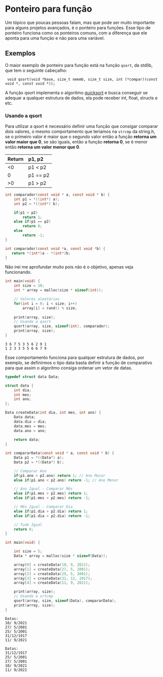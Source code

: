 # Ponteiro para função

Um tópico que poucas pessoas falam, mas que pode ser muito importante para alguns projetos avançados, é o ponteiro para funções. Esse tipo de ponteiro funciona como os ponteiros comuns, com a diferença que ele aponta para uma função e não para uma variável.


## Exemplos

O maior exemplo de ponteiro para função está na função `qsort`, da stdlib, que tem o seguinte cabeçalho:   

` void qsort(void *base, size_t nmemb, size_t size, int (*compar)(const void *, const void *));`

A função qsort implementa o algoritmo [quicksort](https://pt.wikipedia.org/wiki/Quicksort) e busca conseguir se adequar a qualquer estrutura de dados, ela pode receber int, float, structs e etc.

### Usando a qsort

Para utilizar a qsort é necessário definir uma função que consigar comparar dois valores, o mesmo comportamento que teríamos na `strcmp` da string.h, se o primeiro valor é maior que o segundo valor então a função **retorna um valor maior que 0**, se são iguais, então a função **retorna 0**, se é menor então **retorna um valor menor que 0**. 

| Return   |      p1, p2    
|----------|:-------------| 
| <0       | p1 < p2      |
| 0        |   p1 == p2   |  
| >0       | p1 > p2      |

```c
int comparador(const void * a, const void * b) {
    int p1 = *((int*) a);
    int p2 = *((int*) b);

    if(p1 > p2)
        return 1;
    else if(p1 == p2)
        return 0;
    else
        return -1; 
}
```

```c
int comparador(const void *a, const void *b) {
   return *(int*)a - *(int*)b;
}
```

Não irei me aprofundar muito pois não é o objetivo, apenas veja funcionando.

```c
int main(void) {
    int size = 10;
    int * array = malloc(size * sizeof(int));

    // Valores aleatórios
    for(int i = 0; i < size; i++)
        array[i] = rand() % size;
    
    print(array, size);
    // Usando a qsort
    qsort(array, size, sizeof(int), comparador);
    print(array, size);
}
```

```
3 6 7 5 3 5 6 2 9 1
1 2 3 3 5 5 6 6 7 9
```

Esse comportamento funciona para qualquer estrutura de dados, por exemplo, se definirmos o tipo data basta definir a função de comparativo para que assim o algoritmo consiga ordenar um vetor de datas.

```c
typedef struct data Data;

struct data {
    int dia;
    int mes;
    int ano;
};

Data createData(int dia, int mes, int ano) {
    Data data;
    data.dia = dia;
    data.mes = mes;
    data.ano = ano;
    
    return data;
}

int compararData(const void * a, const void * b) {
    Data p1 = *((Data*) a);
    Data p2 = *((Data*) b);

    // Comparar Ano
    if(p1.ano > p2.ano) return 1; // Ano Maior
    else if(p1.ano < p2.ano) return -1; // Ano Menor

    // Ano Igual - Comparar Mês
    else if(p1.mes > p2.mes) return 1;
    else if(p1.mes < p2.mes) return -1;

    // Mês Igual - Comparar Dia
    else if(p1.dia > p2.dia) return 1;
    else if(p1.dia < p2.dia) return -1;

    // Tudo Igual
    return 0;
}

int main(void) {

    int size = 5;
    Data * array = malloc(size * sizeof(Data));

    array[0] = createData(10, 9, 2021);
    array[1] = createData(27, 5, 2001);
    array[2] = createData(25, 5, 2001);
    array[3] = createData(31, 12, 1917);
    array[4] = createData(11, 9, 2021);

    print(array, size);
    // Usando a srtcmp
    qsort(array, size, sizeof(Data), compararData);
    print(array, size);
}
```

```
Datas:    
10/ 9/2021
27/ 5/2001
25/ 5/2001
31/12/1917
11/ 9/2021

Datas:
31/12/1917
25/ 5/2001
27/ 5/2001
10/ 9/2021
11/ 9/2021
```

